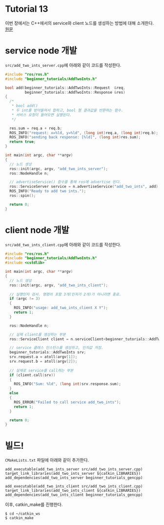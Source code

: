 # Tutorial 13
이번 장에서는 C++에서의 service와 client 노드를 생성하는 방법에 대해 소개한다.
[원문](http://wiki.ros.org/ROS/Tutorials/WritingServiceClient%28c%2B%2B%29)

# service node 개발
`src/add_two_ints_server.cpp`에 아래와 같이 코드를 작성한다.
``` c++
#include "ros/ros.h"
#include "beginner_tutorials/AddTwoInts.h"

bool add(beginner_tutorials::AddTwoInts::Request  &req,
         beginner_tutorials::AddTwoInts::Response &res)
{
  /*
   * bool add()
   * 두 int를 받아들여서 합하고, bool 형 결과값을 반환하는 함수.
   * 서비스 요청이 들어오면 실행된다.
   */

  res.sum = req.a + req.b;
  ROS_INFO("request: x=%ld, y=%ld", (long int)req.a, (long int)req.b);
  ROS_INFO("sending back response: [%ld]", (long int)res.sum);
  return true;
}

int main(int argc, char **argv)
{
  // 노드 생성
  ros::init(argc, argv, "add_two_ints_server");
  ros::NodeHandle n;

  // advertiseService() 함수를 통해 ros에 advertise 된다.
  ros::ServiceServer service = n.advertiseService("add_two_ints", add);
  ROS_INFO("Ready to add two ints.");
  ros::spin();

  return 0;
}
```

# client node 개발
`src/add_two_ints_client.cpp`에 아래와 같이 코드를 작성한다.
``` c++
#include "ros/ros.h"
#include "beginner_tutorials/AddTwoInts.h"
#include <cstdlib>

int main(int argc, char **argv)
{
  // 노드 생성
  ros::init(argc, argv, "add_two_ints_client");
  
  // 실행인자 검사. 명령어 포함 3개(인자가 2개)가 아니라면 종료.
  if (argc != 3)
  {
    ROS_INFO("usage: add_two_ints_client X Y");
    return 1;
  }

  ros::NodeHandle n;

  // 실제 client를 생성하는 부분
  ros::ServiceClient client = n.serviceClient<beginner_tutorials::AddTwoInts>("add_two_ints");

  // service 클래스 인스턴스를 생성하고, 인자값 저장.
  beginner_tutorials::AddTwoInts srv;
  srv.request.a = atoll(argv[1]);
  srv.request.b = atoll(argv[2]);
  
  // 실제로 service를 call하는 부분
  if (client.call(srv))
  {
    ROS_INFO("Sum: %ld", (long int)srv.response.sum);
  }
  else
  {
    ROS_ERROR("Failed to call service add_two_ints");
    return 1;
  }

  return 0;
}
```

# 빌드!
`CMakeLists.txt` 파일에 아래와 같이 추가한다.
```
add_executable(add_two_ints_server src/add_two_ints_server.cpp)
target_link_libraries(add_two_ints_server ${catkin_LIBRARIES})
add_dependencies(add_two_ints_server beginner_tutorials_gencpp)

add_executable(add_two_ints_client src/add_two_ints_client.cpp)
target_link_libraries(add_two_ints_client ${catkin_LIBRARIES})
add_dependencies(add_two_ints_client beginner_tutorials_gencpp)
```
이후, catkin_make를 진행한다.
```
$ cd ~/catkin_ws
$ catkin_make
```
